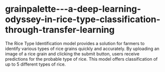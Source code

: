# grainpalette---a-deep-learning-odyssey-in-rice-type-classification-through-transfer-learning
The Rice Type Identification model provides a solution for farmers to identify various types of rice grains quickly and accurately. By uploading an image of a rice grain and clicking the submit button, users receive predictions for the probable type of rice. This model offers classification of up to 5 different types of rice.
